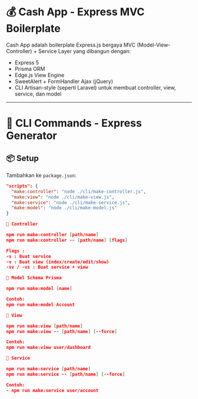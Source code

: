 # 💰 Cash App - Express MVC Boilerplate

Cash App adalah boilerplate Express.js bergaya MVC (Model-View-Controller) + Service Layer yang dibangun dengan:
- Express 5
- Prisma ORM
- Edge.js View Engine
- SweetAlert + FormHandler Ajax (jQuery)
- CLI Artisan-style (seperti Laravel) untuk membuat controller, view, service, dan model

---

# 🚀 CLI Commands - Express Generator

## 📦 Setup
Tambahkan ke `package.json`:

```json
"scripts": {
  "make:controller": "node ./cli/make-controller.js",
  "make:view": "node ./cli/make-view.js",
  "make:service": "node ./cli/make-service.js",
  "make:model": "node ./cli/make-model.js"
}

🔧 Controller

npm run make:controller [path/name] 
npm run make:controller -- [path/name] [flags]

Flags :
-s : Buat service
-v : Buat view (index/create/edit/show)
-sv / -vs : Buat service + view

📄 Model Schema Prisma

npm run make:model [name]

Contoh:
npm run make:model Account

🧩 View

npm run make:view [path/name]
npm run make:view -- [path/name] [--force]

Contoh:
npm run make:view user/dashboard

🔌 Service

npm run make:service [path/name]
npm run make:service -- [path/name] [--force]

Contoh:
- npm run make:service user/account
